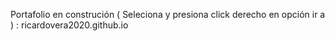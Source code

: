 Portafolio en construción 
 ( Seleciona y presiona click  derecho  en opción ir a ) : ricardovera2020.github.io
